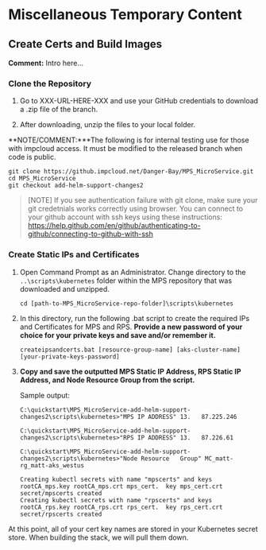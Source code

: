 # Miscellaneous Temporary Content


## Create Certs and Build Images

**Comment:** Intro here...

### Clone the Repository

1. Go to XXX-URL-HERE-XXX and use your GitHub credentials to download a .zip file of the branch.

2. After downloading, unzip the files to your local folder.

**NOTE/COMMENT:***The following is for internal testing use for those with impcloud access. It must be modified to the released branch when code is public.

```
git clone https://github.impcloud.net/Danger-Bay/MPS_MicroService.git
cd MPS_MicroService
git checkout add-helm-support-changes2
```

>[NOTE]
If you see authentication failure with git clone, make sure your git credetnials works correctly using browser. You can connect to your github account with ssh keys using these instructions: https://help.github.com/en/github/authenticating-to-github/connecting-to-github-with-ssh

### Create Static IPs and Certificates

1. Open Command Prompt as an Administrator. Change directory to the `..\scripts\kubernetes` folder within the MPS repository that was downloaded and unzipped.

   ```
   cd [path-to-MPS_MicroService-repo-folder]\scripts\kubernetes
   ```
   
2. In this directory, run the following .bat script to create the required IPs and Certificates for MPS and RPS. **Provide a new password of your choice for your private keys and save and/or remember it.**

   ```
   createipsandcerts.bat [resource-group-name] [aks-cluster-name] [your-private-keys-password]
   ```

3. **Copy and save the outputted MPS Static IP Address, RPS Static IP Address, and Node Resource Group from the script.**

   Sample output:

   ```
   C:\quickstart\MPS_MicroService-add-helm-support-changes2\scripts\kubernetes>"MPS IP ADDRESS" 13.   87.225.246

   C:\quickstart\MPS_MicroService-add-helm-support-changes2\scripts\kubernetes>"RPS IP ADDRESS" 13.   87.226.61

   C:\quickstart\MPS_MicroService-add-helm-support-changes2\scripts\kubernetes>"Node Resource   Group" MC_matt-rg_matt-aks_westus

   Creating kubectl secrets with name "mpscerts" and keys rootCA_mps.key rootCA_mps.crt mps_cert.  key mps_cert.crt 
   secret/mpscerts created
   Creating kubectl secrets with name "rpscerts" and keys rootCA_rps.key rootCA_rps.crt rps_cert.  key rps_cert.crt 
   secret/rpscerts created
   ```

At this point, all of your cert key names are stored in your Kubernetes secret store. When building the stack, we will pull them down.

<br><br><br>